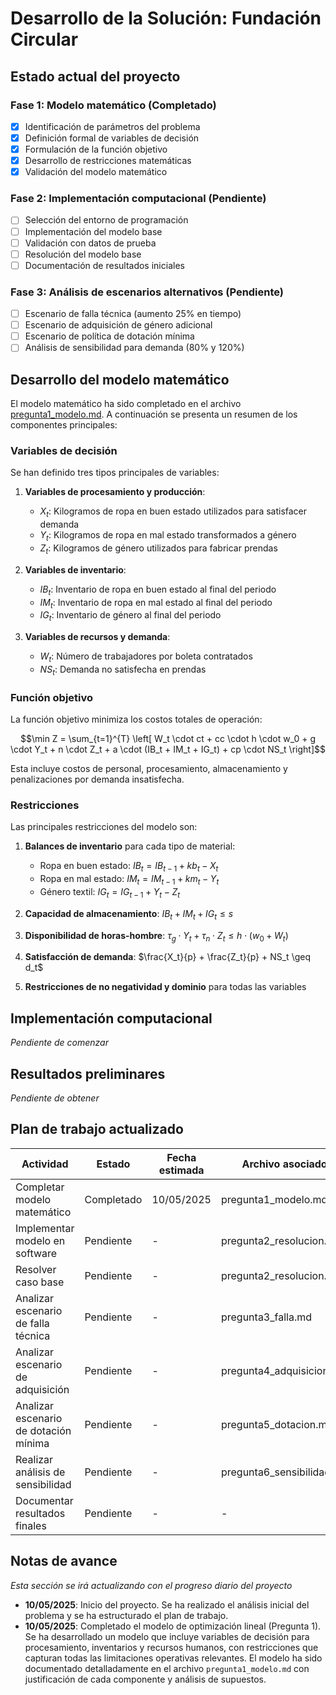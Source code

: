 # Desarrollo de la Solución: Fundación Circular

## Estado actual del proyecto

### Fase 1: Modelo matemático (Completado)

- [x] Identificación de parámetros del problema
- [x] Definición formal de variables de decisión
- [x] Formulación de la función objetivo
- [x] Desarrollo de restricciones matemáticas
- [x] Validación del modelo matemático

### Fase 2: Implementación computacional (Pendiente)

- [ ] Selección del entorno de programación
- [ ] Implementación del modelo base
- [ ] Validación con datos de prueba
- [ ] Resolución del modelo base
- [ ] Documentación de resultados iniciales

### Fase 3: Análisis de escenarios alternativos (Pendiente)

- [ ] Escenario de falla técnica (aumento 25% en tiempo)
- [ ] Escenario de adquisición de género adicional
- [ ] Escenario de política de dotación mínima
- [ ] Análisis de sensibilidad para demanda (80% y 120%)

## Desarrollo del modelo matemático

El modelo matemático ha sido completado en el archivo [pregunta1_modelo.md](./pregunta1_modelo.md). A continuación se presenta un resumen de los componentes principales:

### Variables de decisión

Se han definido tres tipos principales de variables:

1. **Variables de procesamiento y producción**:

   - $X_t$: Kilogramos de ropa en buen estado utilizados para satisfacer demanda
   - $Y_t$: Kilogramos de ropa en mal estado transformados a género
   - $Z_t$: Kilogramos de género utilizados para fabricar prendas

2. **Variables de inventario**:

   - $IB_t$: Inventario de ropa en buen estado al final del periodo
   - $IM_t$: Inventario de ropa en mal estado al final del periodo
   - $IG_t$: Inventario de género al final del periodo

3. **Variables de recursos y demanda**:
   - $W_t$: Número de trabajadores por boleta contratados
   - $NS_t$: Demanda no satisfecha en prendas

### Función objetivo

La función objetivo minimiza los costos totales de operación:

$$\min Z = \sum_{t=1}^{T} \left[ W_t \cdot ct + cc \cdot h \cdot w_0 + g \cdot Y_t + n \cdot Z_t + a \cdot (IB_t + IM_t + IG_t) + cp \cdot NS_t \right]$$

Esta incluye costos de personal, procesamiento, almacenamiento y penalizaciones por demanda insatisfecha.

### Restricciones

Las principales restricciones del modelo son:

1. **Balances de inventario** para cada tipo de material:

   - Ropa en buen estado: $IB_t = IB_{t-1} + kb_t - X_t$
   - Ropa en mal estado: $IM_t = IM_{t-1} + km_t - Y_t$
   - Género textil: $IG_t = IG_{t-1} + Y_t - Z_t$

2. **Capacidad de almacenamiento**: $IB_t + IM_t + IG_t \leq s$

3. **Disponibilidad de horas-hombre**: $\tau_g \cdot Y_t + \tau_n \cdot Z_t \leq h \cdot (w_0 + W_t)$

4. **Satisfacción de demanda**: $\frac{X_t}{p} + \frac{Z_t}{p} + NS_t \geq d_t$

5. **Restricciones de no negatividad y dominio** para todas las variables

## Implementación computacional

_Pendiente de comenzar_

## Resultados preliminares

_Pendiente de obtener_

## Plan de trabajo actualizado

| Actividad                             | Estado     | Fecha estimada | Archivo asociado          |
| ------------------------------------- | ---------- | -------------- | ------------------------- |
| Completar modelo matemático           | Completado | 10/05/2025     | pregunta1_modelo.md       |
| Implementar modelo en software        | Pendiente  | -              | pregunta2_resolucion.md   |
| Resolver caso base                    | Pendiente  | -              | pregunta2_resolucion.md   |
| Analizar escenario de falla técnica   | Pendiente  | -              | pregunta3_falla.md        |
| Analizar escenario de adquisición     | Pendiente  | -              | pregunta4_adquisicion.md  |
| Analizar escenario de dotación mínima | Pendiente  | -              | pregunta5_dotacion.md     |
| Realizar análisis de sensibilidad     | Pendiente  | -              | pregunta6_sensibilidad.md |
| Documentar resultados finales         | Pendiente  | -              | -                         |

## Notas de avance

_Esta sección se irá actualizando con el progreso diario del proyecto_

- **10/05/2025**: Inicio del proyecto. Se ha realizado el análisis inicial del problema y se ha estructurado el plan de trabajo.
- **10/05/2025**: Completado el modelo de optimización lineal (Pregunta 1). Se ha desarrollado un modelo que incluye variables de decisión para procesamiento, inventarios y recursos humanos, con restricciones que capturan todas las limitaciones operativas relevantes. El modelo ha sido documentado detalladamente en el archivo `pregunta1_modelo.md` con justificación de cada componente y análisis de supuestos.
